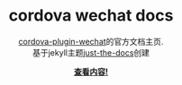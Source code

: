 </p>   
    <h1 align="center">cordova wechat docs</h1>
<p align="center"><a href="https://github.com/xu-li/cordova-plugin-wechat">cordova-plugin-wechat</a>的官方文档主页.<br>基于jekyll主题<a href="https://pmarsceill.github.io/just-the-docs/">just-the-docs</a>创建</p>
    <p align="center"><strong><a href="https://jasonz1987.github.io/cordova-wechat/">查看内容!</a></strong></p>

​    <br><br><br>
</p>

